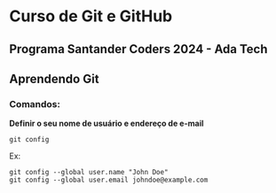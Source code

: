 # Curso de Git e GitHub

## Programa Santander Coders 2024 - Ada Tech
## Aprendendo Git 

### Comandos:
**Definir o seu nome de usuário e endereço de e-mail**

`git config`

Ex:
~~~
git config --global user.name "John Doe"
git config --global user.email johndoe@example.com
~~~
